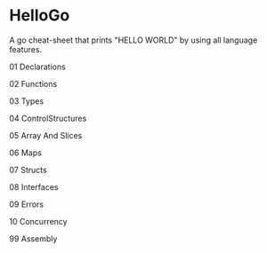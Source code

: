 # HelloGo

A go cheat-sheet that prints "HELLO WORLD" by using all language features.

01 Declarations

02 Functions

03 Types

04 ControlStructures

05 Array And Slices

06 Maps

07 Structs

08 Interfaces

09 Errors

10 Concurrency

99 Assembly
